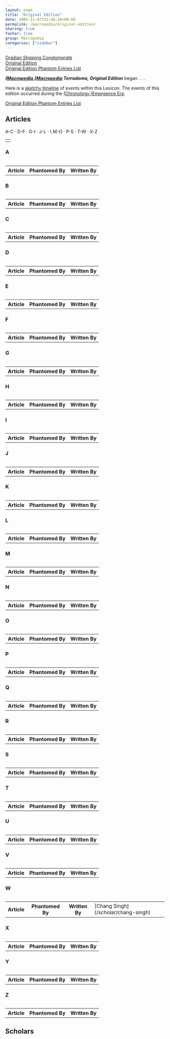 ```yaml
---
layout: page
title: "Original Edition"
date: 2005-11-07T22:46:18+00:00
permalink: /macropedia/original-edition/
sharing: true
footer: true
group: Macropedia
categories: ["sidebar"]
---
```

<div class='row'>
	<div class='col-md-4'><a href='/macropedia/oradian-shipping-conglomerate'>Oradian Shipping Conglomerate</a></div>
	<div class='col-md-4'><a href='/macropedia/original-edition'>Original Edition</a></div>
	<div class='col-md-4'><a href='/macropedia/original-edition-phantom-entries-list'>Original Edition Phantom Entries List</a></div>
</div>


***[(Macropedia.)Macropedia](/macropediamacropedia) Terradoma, Original Edition*** began . . . 

Here is a [sketchy timeline](/macropedia/original-macropedia-timeline) of events within this Lexicon. The events of this edition occurred during the [(Chronology.)Emergence Era](/chronologyemergence-era).

[Original Edition Phantom Entries List](/macropedia/original-edition-phantom-entries-list)

## Articles
<table class='table'>

  <td ></td><a name='A'>A-C</a> &middot; <a name='D'>D-F</a> &middot; <a name='G'>G-I</a> &middot; <a name='J'>J-L</a> &middot; \
<a name='M'>M-O</a> &middot; <a name='P'>P-S</a> &middot; <a name='T'>T-W</a> &middot; <a name='X'>X-Z</a> 
<table class='table'>

<a name='A'></a>
### A
<table class='table'>
</tr>
<tr>
  <th >Article</th>
  <th >Phantomed By</th>
  <th >Written By</th><table class='table'>

<a name='B'></a>
### B
<table class='table'>
</tr>
<tr>
  <th >Article</th>
  <th >Phantomed By</th>
  <th >Written By</th><table class='table'>

<a name='C'></a>
### C
<table class='table'>
</tr>
<tr>
  <th >Article</th>
  <th >Phantomed By</th>
  <th >Written By</th><table class='table'>

<a name='D'></a>
### D
<table class='table'>
</tr>
<tr>
  <th >Article</th>
  <th >Phantomed By</th>
  <th >Written By</th><table class='table'>

### E
<a name='E'></a>
<table class='table'>
</tr>
<tr>
  <th >Article</th>
  <th >Phantomed By</th>
  <th >Written By</th><table class='table'>

### F
<a name='F'></a>
<table class='table'>
</tr>
<tr>
  <th >Article</th>
  <th >Phantomed By</th>
  <th >Written By</th><table class='table'>

### G
<a name='G'></a>
<table class='table'>
</tr>
<tr>
  <th >Article</th>
  <th >Phantomed By</th>
  <th >Written By</th><table class='table'>

### H
<a name='H'></a>
<table class='table'>
</tr>
<tr>
  <th >Article</th>
  <th >Phantomed By</th>
  <th >Written By</th><table class='table'>

### I
<a name='I'></a>
<table class='table'>
</tr>
<tr>
  <th >Article</th>
  <th >Phantomed By</th>
  <th >Written By</th><table class='table'>

### J
<a name='J'></a>
<table class='table'>
</tr>
<tr>
  <th >Article</th>
  <th >Phantomed By</th>
  <th >Written By</th><table class='table'>

### K
<a name='K'></a>
<table class='table'>
</tr>
<tr>
  <th >Article</th>
  <th >Phantomed By</th>
  <th >Written By</th><table class='table'>

### L
<a name='L'></a>
<table class='table'>
</tr>
<tr>
  <th >Article</th>
  <th >Phantomed By</th>
  <th >Written By</th><table class='table'>

### M
<a name='M'></a>
<table class='table'>
</tr>
<tr>
  <th >Article</th>
  <th >Phantomed By</th>
  <th >Written By</th><table class='table'>

### N
<a name='N'></a>
<table class='table'>
</tr>
<tr>
  <th >Article</th>
  <th >Phantomed By</th>
  <th >Written By</th><table class='table'>

### O
<a name='O'></a>
<table class='table'>
</tr>
<tr>
  <th >Article</th>
  <th >Phantomed By</th>
  <th >Written By</th><table class='table'>

### P
<a name='P'></a>
<table class='table'>
</tr>
<tr>
  <th >Article</th>
  <th >Phantomed By</th>
  <th >Written By</th><table class='table'>

### Q
<a name='Q'></a>
<table class='table'>
</tr>
<tr>
  <th >Article</th>
  <th >Phantomed By</th>
  <th >Written By</th><table class='table'>

### R
<a name='R'></a>
<table class='table'>
</tr>
<tr>
  <th >Article</th>
  <th >Phantomed By</th>
  <th >Written By</th><table class='table'>

### S
<a name='S'></a>
<table class='table'>
</tr>
<tr>
  <th >Article</th>
  <th >Phantomed By</th>
  <th >Written By</th><table class='table'>

### T
<a name='T'></a>
<table class='table'>
</tr>
<tr>
  <th >Article</th>
  <th >Phantomed By</th>
  <th >Written By</th><table class='table'>

### U
<a name='U'></a>
<table class='table'>
</tr>
<tr>
  <th >Article</th>
  <th >Phantomed By</th>
  <th >Written By</th><table class='table'>

### V
<a name='V'></a>
<table class='table'>
</tr>
<tr>
  <th >Article</th>
  <th >Phantomed By</th>
  <th >Written By</th><table class='table'>

### W
<a name='W'></a>
<table class='table'>
</tr>
<tr>
  <th >Article</th>
  <th >Phantomed By</th>
  <th >Written By</th>
  <td >[Chang Singh](/scholar/chang-singh)</td><table class='table'>

### X
<a name='X'></a>
<table class='table'>
</tr>
<tr>
  <th >Article</th>
  <th >Phantomed By</th>
  <th >Written By</th><table class='table'>

### Y
<a name='Y'></a>
<table class='table'>
</tr>
<tr>
  <th >Article</th>
  <th >Phantomed By</th>
  <th >Written By</th><table class='table'>

### Z
<a name='Z'></a>
<table class='table'>
</tr>
<tr>
  <th >Article</th>
  <th >Phantomed By</th>
  <th >Written By</th><table class='table'>

## Scholars